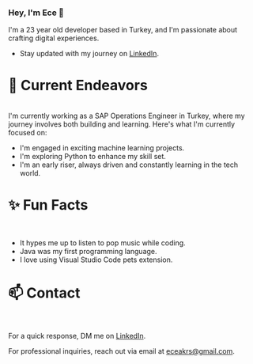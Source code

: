 ### Hey, I'm Ece 👋
I'm a 23 year old developer based in Turkey, and I'm passionate about crafting digital experiences.

* Stay updated with my journey on [LinkedIn](www.linkedin.com/in/ece-akarsu-ba1318159).

# 🔭 Current Endeavors
<br>
I'm currently working as a SAP Operations Engineer in Turkey, where my journey involves both building and learning. Here's what I'm currently focused on:

* I'm engaged in exciting machine learning projects.
* I'm exploring Python to enhance my skill set.
* I'm an early riser, always driven and constantly learning in the tech world.

# ✨ Fun Facts
<br>

* It hypes me up to listen to pop music while coding.
* Java was my first programming language.
* I love using Visual Studio Code pets extension.

# 📫 Contact
<br>

For a quick response, DM me on [LinkedIn](www.linkedin.com/in/ece-akarsu-ba1318159).

For professional inquiries, reach out via email at eceakrs@gmail.com.

